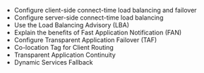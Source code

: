 
* Configure client-side connect-time load balancing and failover
* Configure server-side connect-time load balancing
* Use the Load Balancing Advisory (LBA)
* Explain the benefits of Fast Application Notification (FAN)
* Configure Transparent Application Failover (TAF)
* Co-location Tag for Client Routing
* Transparent Application Continuity
* Dynamic Services Fallback